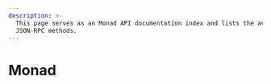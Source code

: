 ```yaml
---
description: >-
  This page serves as an Monad API documentation index and lists the available
  JSON-RPC methods.
---
```


# Monad

